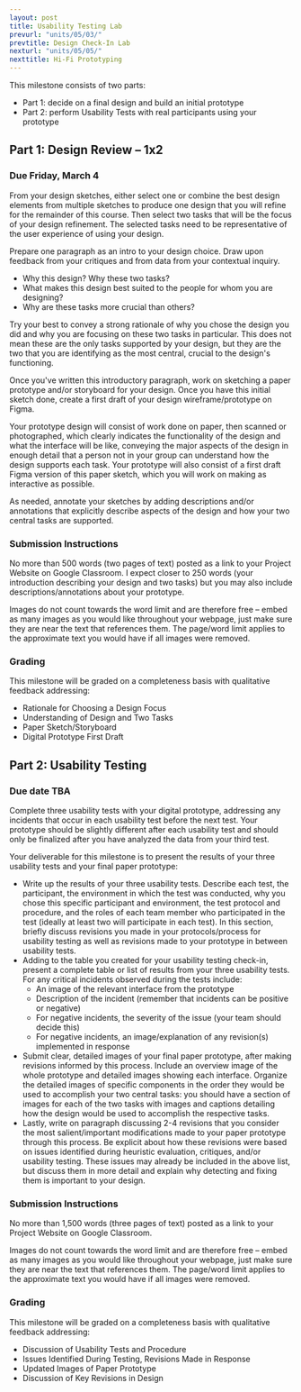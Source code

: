 ```yaml
---
layout: post
title: Usability Testing Lab
prevurl: "units/05/03/"
prevtitle: Design Check-In Lab
nexturl: "units/05/05/"
nexttitle: Hi-Fi Prototyping
---
```


This milestone consists of two parts: 
  
  - Part 1: decide on a final design and build an initial prototype
  - Part 2: perform Usability Tests with real participants using your prototype

## Part 1: Design Review – 1x2
### Due Friday, March 4

From your design sketches, either select one or combine the best design elements from multiple sketches to produce one design that you will refine for the remainder of this course. Then select two tasks that will be the focus of your design refinement. The selected tasks need to be representative of the user experience of using your design.

Prepare one paragraph as an intro to your design choice. Draw upon feedback from your critiques and from data from your contextual inquiry. 
  
  - Why this design? Why these two tasks?
  - What makes this design best suited to the people for whom you are designing?
  - Why are these tasks more crucial than others?

Try your best to convey a strong rationale of why you chose the design you did and why you are focusing on these two tasks in particular. This does not mean these are the only tasks supported by your design, but they are the two that you are identifying as the most central, crucial to the design's functioning.

Once you've written this introductory paragraph, work on sketching a paper prototype and/or storyboard for your design. Once you have this initial sketch done, create a first draft of your design wireframe/prototype on Figma.

Your prototype design will consist of work done on paper, then scanned or photographed, which clearly indicates the functionality of the design and what the interface will be like, conveying the major aspects of the design in enough detail that a person not in your group can understand how the design supports each task. Your prototype will also consist of a first draft Figma version of this paper sketch, which you will work on making as interactive as possible.

As needed, annotate your sketches by adding descriptions and/or annotations that explicitly describe aspects of the design and how your two central tasks are supported.

### Submission Instructions

No more than 500 words (two pages of text) posted as a link to your Project Website on Google Classroom. I expect closer to 250 words (your introduction describing your design and two tasks) but you may also include descriptions/annotations about your prototype. 

Images do not count towards the word limit and are therefore free – embed as many images as you would like throughout your webpage, just make sure they are near the text that references them. The page/word limit applies to the approximate text you would have if all images were removed.

### Grading

This milestone will be graded on a completeness basis with qualitative feedback addressing:

  - Rationale for Choosing a Design Focus
  - Understanding of Design and Two Tasks
  - Paper Sketch/Storyboard
  - Digital Prototype First Draft

## Part 2: Usability Testing
### Due date TBA

Complete three usability tests with your digital prototype, addressing any incidents that occur in each usability test before the next test. Your prototype should be slightly different after each usability test and should only be finalized after you have analyzed the data from your third test. 

Your deliverable for this milestone is to present the results of your three usability tests and your final paper prototype:

  - Write up the results of your three usability tests. Describe each test, the participant, the environment in which the test was conducted, why you chose this specific participant and environment, the test protocol and procedure, and the roles of each team member who participated in the test (ideally at least two will participate in each test). In this section, briefly discuss revisions you made in your protocols/process for usability testing as well as revisions made to your prototype in between usability tests.
  - Adding to the table you created for your usability testing check-in, present a complete table or list of results from your three usability tests. For any critical incidents observed during the tests include:
    - An image of the relevant interface from the prototype
    - Description of the incident (remember that incidents can be positive or negative)
    - For negative incidents, the severity of the issue (your team should decide this)
    - For negative incidents, an image/explanation of any revision(s) implemented in response
  - Submit clear, detailed images of your final paper prototype, after making revisions informed by this process. Include an overview image of the whole prototype and detailed images showing each interface. Organize the detailed images of specific components in the order they would be used to accomplish your two central tasks: you should have a section of images for each of the two tasks with images and captions detailing how the design would be used to accomplish the respective tasks.
  - Lastly, write on paragraph discussing 2-4 revisions that you consider the most salient/important modifications made to your paper prototype through this process. Be explicit about how these revisions were based on issues identified during heuristic evaluation, critiques, and/or usability testing. These issues may already be included in the above list, but discuss them in more detail and explain why detecting and fixing them is important to your design.

### Submission Instructions

No more than 1,500 words (three pages of text) posted as a link to your Project Website on Google Classroom.

Images do not count towards the word limit and are therefore free – embed as many images as you would like throughout your webpage, just make sure they are near the text that references them. The page/word limit applies to the approximate text you would have if all images were removed.

### Grading

This milestone will be graded on a completeness basis with qualitative feedback addressing:

  - Discussion of Usability Tests and Procedure
  - Issues Identified During Testing, Revisions Made in Response
  - Updated Images of Paper Prototype
  - Discussion of Key Revisions in Design
